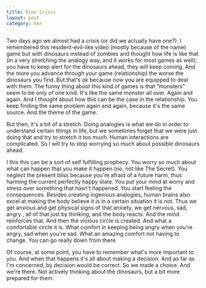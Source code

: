 ```yaml
---
title: Dino Crisis
layout: post
category: her
---
```

Two days ago we almost had a crisis (or did we actually have one?). I remembered this resident-evil-like video (mostly because of the name) game but with dinosaurs instead of zombies and thought how life is like that (in a very stretching the analogy way, and it works for most games as well): you have to keep alert for the dinosaurs ahead, they will keep coming. And the more you advance through your game (relationship) the worse the dinosaurs you find. But that's ok because now you are equipped to deal with them. The funny thing about this kind of games is that “monsters” seem to be only of one kind. It's like the same monster all over. Again and again. And I thought about how this can be the case in the relationship. You keep finding the same problem again and again, because it's the same source. And the theme of the game.

But then, it's a bit of a stretch. Doing analogies is what we do in order to understand certain things in life, but we sometimes forget that we were just doing that and try to stretch it too much. Human interactions are complicated. So I will try to stop worrying so much about possible dinosaurs ahead.

I this this can be a sort of self fulfilling prophecy. You worry so much about what can happen that you make it happen (no, not like The Secret). You neglect the present bliss because you're afraid of a future harm, thus harming the current perfectly happy state. You put your mind at worry and stress over something that hasn't happened. You start feeling the consequences. Besides creating ingenious analogies, human brains also excel at making the body believe it is in a certain situation it is not. Thus we get anxious and get physical signs of that anxiety, we get nervous, sad, angry , all of that just by thinking, and the body reacts. And the mind reinforces that. And then the vicious circle is created. And what a comfortable circle it is. What comfort in keeping being angry when you're angry, sad when you're sad. What an amazing comfort not having to change. You can go really down from there.

Of course, at some point, you have to remember what's more important to you. And when that happens it's all about making a decision. And as far as I'm concerned, by decision would be correct. So we made a choice. And we're there. Not actively thinking about the dinosaurs, but a bit more prepared for them.
